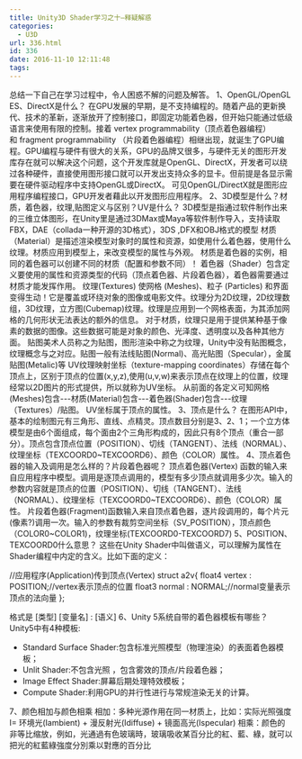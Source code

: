 ```yaml
---
title: Unity3D Shader学习之十—释疑解惑
categories:
  - U3D
url: 336.html
id: 336
date: 2016-11-10 12:11:48
tags:
---
```


总结一下自己在学习过程中，令人困惑不解的问题及解答。 1、OpenGL/OpenGL ES、DirectX是什么？ 在GPU发展的早期，是不支持编程的。随着产品的更新换代、技术的革新，逐渐放开了控制接口，即固定功能着色器，但开始只能通过低级语言来使用有限的控制。接着 vertex programmability（顶点着色器编程）和 fragment programmability （片段着色器编程）相继出现，就诞生了GPU编程。GPU编程与硬件有很大的关系，GPU的品牌又很多，与硬件无关的图形开发库存在就可以解决这个问题，这个开发库就是OpenGL、DirectX，开发者可以绕过各种硬件，直接使用图形接口就可以开发出支持众多的显卡。但前提是各显示需要在硬件驱动程序中支持OpenGL或DirectX。 可见OpenGL/DirectX就是图形应用程序编程接口，GPU开发者藉此以开发图形应用程序。 2、3D模型是什么？材质，着色器，纹理,贴图定义与区别？UV是什么？ 3D模型是指通过软件制作出来的三维立体图形，在Unity里是通过3DMax或Maya等软件制作导入，支持读取FBX，DAE（collada一种开源的3D格式），3DS ,DFX和OBJ格式的模型 材质（Material）是描述渲染模型对象时的属性和资源，如使用什么着色器，使用什么纹理。材质应用到模型上，来改变模型的属性与外观。 材质是着色器的实例，相同的着色器可以创建不同的材质（配置和参数不同）！ 着色器（Shader）包含定义要使用的属性和资源类型的代码（顶点着色器、片段着色器），着色器需要通过材质才能发挥作用。 纹理(Textures) 使网格 (Meshes)、粒子 (Particles) 和界面变得生动！它是覆盖或环绕对象的图像或电影文件。纹理分为2D纹理，2D纹理数组，3D纹理，立方图(Cubemap)纹理。纹理是应用到一个网格表面，为其添加网格的几何形状无法表达的额外的信息。 对于材质，纹理只是用于提供某种基于像素的数据的图像。这些数据可能是对象的颜色、光泽度、透明度以及各种其他方面。 贴图美术人员称之为贴图，图形渲染中称之为纹理，Unity中没有贴图概念，纹理概念与之对应。贴图一般有法线贴图(Normal)、高光贴图（Specular），金属贴图(Metalic)等 UV纹理映射坐标（texture-mapping coordinates）存储在每个顶点上，区别于顶点的位置(x,y,z),使用(u,v,w)来表示顶点在纹理上的位置，纹理经常以2D图片的形式提供，所以就称为UV坐标。 从前面的各定义可知网格 (Meshes)包含---材质(Material)包含---着色器(Shader)包含---纹理（Textures）/贴图。 UV坐标属于顶点的属性。 3、顶点是什么？ 在图形API中，基本的绘制图元有三角形、直线、点精灵。顶点数目分别是3、2、1；一个立方体模型是由6个面组成，每个面由2个三角形构成的，因此只有8个顶点（重合一部分）。顶点包含顶点位置（POSITION）、切线（TANGENT）、法线（NORMAL）、纹理坐标（TEXCOORD0~TEXCOORD6）、颜色（COLOR）属性。 4、顶点着色器的输入及调用是怎么样的？片段着色器呢？ 顶点着色器(Vertex) 函数的输入来自应用程序中模型。调用是逐顶点调用的，模型有多少顶点就调用多少次。输入的参数内容就是顶点的位置（POSITION）、切线（TANGENT）、法线（NORMAL）、纹理坐标（TEXCOORD0~TEXCOORD6）、颜色（COLOR）属性。 片段着色器(Fragment)函数输入来自顶点着色器，逐片段调用的，每个片元(像素?)调用一次。输入的参数有裁剪空间坐标（SV_POSITION），顶点颜色（COLOR0~COLOR1)，纹理坐标(TEXCOORD0-TEXCOORD7) 5、POSITION、TEXCOORD0什么意思？ 这些在Unity Shader中叫做语义，可以理解为属性在Shader编程中内定的含义。比如下面的定义：

//应用程序(Application)传到顶点(Vertex)
struct a2v{
    float4 vertex : POSITION;//vertex表示顶点的位置
    float3 normal : NORMAL;//normal变量表示顶点的法向量
};

格式是 \[类型\] \[变量名\] : \[语义\] 6、Unity 5系统自带的着色器模板有哪些？ Unity5中有4种模板:

*   Standard Surface Shader:包含标准光照模型（物理渲染）的表面着色器模板；
*   Unlit Shader:不包含光照 ，包含雾效的顶点/片段着色器；
*   Image Effect Shader:屏幕后期处理特效模板；
*   Compute Shader:利用GPU的并行性进行与常规渲染无关的计算。

7、颜色相加与颜色相乘 相加：多种光源作用在同一材质上，比如：实际光照强度 I= 环境光(Iambient) + 漫反射光(Idiffuse) + 镜面高光(Ispecular) 相乘：颜色的非等比缩放，例如，光通過有色玻璃時，玻璃吸收某百分比的紅、藍、綠，就可以把光的紅藍綠強度分別乘以對應的百分比